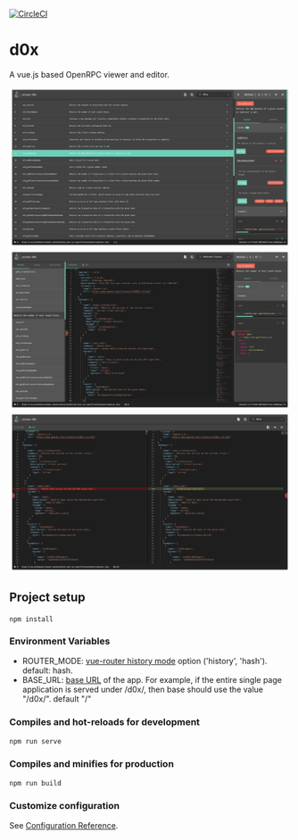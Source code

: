 [![CircleCI](https://circleci.com/gh/octanolabs/d0x/tree/master.svg?style=svg)](https://circleci.com/gh/octanolabs/d0x/tree/master)

# d0x

A vue.js based OpenRPC viewer and editor.

![Viewer](/src/assets/screenshots/1.png)
![Editor](/src/assets/screenshots/2.png)
![Diffs](/src/assets/screenshots/3.png)

## Project setup
```
npm install
```

### Environment Variables

* ROUTER_MODE: [vue-router history mode](https://router.vuejs.org/guide/essentials/history-mode.html#example-server-configurations) option ('history', 'hash'). default: hash.
* BASE_URL: [base URL](https://router.vuejs.org/api/#base) of the app. For example, if the entire single page application is served under /d0x/, then base should use the value "/d0x/". default "/"

### Compiles and hot-reloads for development
```
npm run serve
```

### Compiles and minifies for production
```
npm run build
```

### Customize configuration
See [Configuration Reference](https://cli.vuejs.org/config/).
